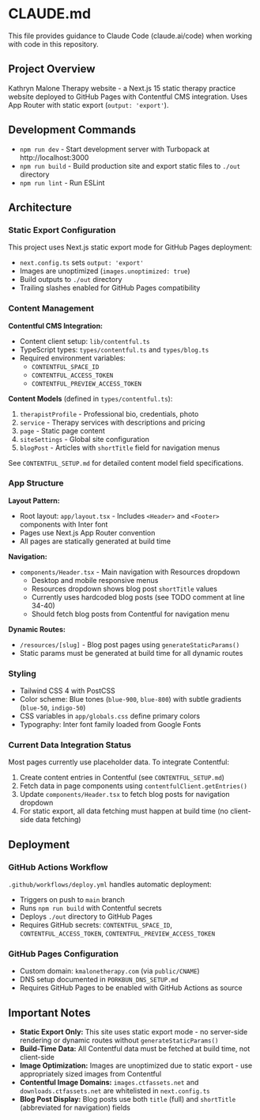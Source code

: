 # CLAUDE.md

This file provides guidance to Claude Code (claude.ai/code) when working with code in this repository.

## Project Overview

Kathryn Malone Therapy website - a Next.js 15 static therapy practice website deployed to GitHub Pages with Contentful CMS integration. Uses App Router with static export (`output: 'export'`).

## Development Commands

- `npm run dev` - Start development server with Turbopack at http://localhost:3000
- `npm run build` - Build production site and export static files to `./out` directory
- `npm run lint` - Run ESLint

## Architecture

### Static Export Configuration

This project uses Next.js static export mode for GitHub Pages deployment:
- `next.config.ts` sets `output: 'export'`
- Images are unoptimized (`images.unoptimized: true`)
- Build outputs to `./out` directory
- Trailing slashes enabled for GitHub Pages compatibility

### Content Management

**Contentful CMS Integration:**
- Content client setup: `lib/contentful.ts`
- TypeScript types: `types/contentful.ts` and `types/blog.ts`
- Required environment variables:
  - `CONTENTFUL_SPACE_ID`
  - `CONTENTFUL_ACCESS_TOKEN`
  - `CONTENTFUL_PREVIEW_ACCESS_TOKEN`

**Content Models** (defined in `types/contentful.ts`):
1. `therapistProfile` - Professional bio, credentials, photo
2. `service` - Therapy services with descriptions and pricing
3. `page` - Static page content
4. `siteSettings` - Global site configuration
5. `blogPost` - Articles with `shortTitle` field for navigation menus

See `CONTENTFUL_SETUP.md` for detailed content model field specifications.

### App Structure

**Layout Pattern:**
- Root layout: `app/layout.tsx` - Includes `<Header>` and `<Footer>` components with Inter font
- Pages use Next.js App Router convention
- All pages are statically generated at build time

**Navigation:**
- `components/Header.tsx` - Main navigation with Resources dropdown
  - Desktop and mobile responsive menus
  - Resources dropdown shows blog post `shortTitle` values
  - Currently uses hardcoded blog posts (see TODO comment at line 34-40)
  - Should fetch blog posts from Contentful for navigation menu

**Dynamic Routes:**
- `/resources/[slug]` - Blog post pages using `generateStaticParams()`
- Static params must be generated at build time for all dynamic routes

### Styling

- Tailwind CSS 4 with PostCSS
- Color scheme: Blue tones (`blue-900`, `blue-800`) with subtle gradients (`blue-50`, `indigo-50`)
- CSS variables in `app/globals.css` define primary colors
- Typography: Inter font family loaded from Google Fonts

### Current Data Integration Status

Most pages currently use placeholder data. To integrate Contentful:
1. Create content entries in Contentful (see `CONTENTFUL_SETUP.md`)
2. Fetch data in page components using `contentfulClient.getEntries()`
3. Update `components/Header.tsx` to fetch blog posts for navigation dropdown
4. For static export, all data fetching must happen at build time (no client-side data fetching)

## Deployment

### GitHub Actions Workflow

`.github/workflows/deploy.yml` handles automatic deployment:
- Triggers on push to `main` branch
- Runs `npm run build` with Contentful secrets
- Deploys `./out` directory to GitHub Pages
- Requires GitHub secrets: `CONTENTFUL_SPACE_ID`, `CONTENTFUL_ACCESS_TOKEN`, `CONTENTFUL_PREVIEW_ACCESS_TOKEN`

### GitHub Pages Configuration

- Custom domain: `kmalonetherapy.com` (via `public/CNAME`)
- DNS setup documented in `PORKBUN_DNS_SETUP.md`
- Requires GitHub Pages to be enabled with GitHub Actions as source

## Important Notes

- **Static Export Only:** This site uses static export mode - no server-side rendering or dynamic routes without `generateStaticParams()`
- **Build-Time Data:** All Contentful data must be fetched at build time, not client-side
- **Image Optimization:** Images are unoptimized due to static export - use appropriately sized images from Contentful
- **Contentful Image Domains:** `images.ctfassets.net` and `downloads.ctfassets.net` are whitelisted in `next.config.ts`
- **Blog Post Display:** Blog posts use both `title` (full) and `shortTitle` (abbreviated for navigation) fields
